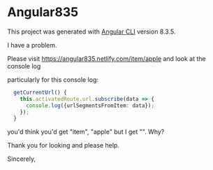 # Angular835

This project was generated with [Angular CLI](https://github.com/angular/angular-cli) version 8.3.5.

I have a problem. 

Please visit https://angular835.netlify.com/item/apple 
and look at the console log 

particularly for this console log: 

```typescript
  getCurrentUrl() {
    this.activatedRoute.url.subscribe(data => {
      console.log({urlSegmentsFromItem: data});
    });
  }
```

you'd think you'd get "item", "apple" but I get "". 
Why?

Thank you for looking and please help. 

Sincerely, 

